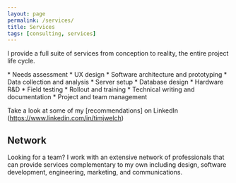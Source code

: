 ```yaml
---
layout: page
permalink: /services/
title: Services
tags: [consulting, services]
---
```


<p>I provide a full suite of services from conception to reality, the entire project life cycle. </p>
* Needs assessment
* UX design
* Software architecture and prototyping
* Data collection and analysis
* Server setup
* Database design
* Hardware R&D
* Field testing
* Rollout and training
* Technical writing and documentation
* Project and team management

Take a look at some of my [recommendations] on LinkedIn (https://www.linkedin.com/in/timjwelch)

<h2>Network</h2>
Looking for a team?  I work with an extensive network of professionals that can provide services complementary to my own including design, software development, engineering, marketing, and communications.